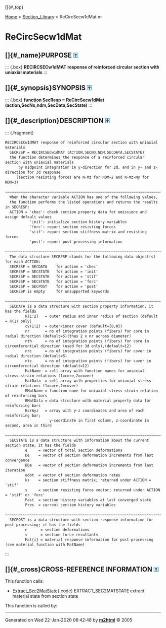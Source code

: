 []{#_top}

<div>

[Home](../FEDEASLab.html) \> [Section_Library](FEDEASLab.html) \>
ReCircSecw1dMat.m

</div>

# ReCircSecw1dMat

## []{#_name}PURPOSE [![\^](../up.png)](#_top)

::: {.box}
**RECIRCSECw1dMAT response of reinforced circular section with uniaxial
materials**
:::

## []{#_synopsis}SYNOPSIS [![\^](../up.png)](#_top)

::: {.box}
**function SecResp = ReCircSecw1dMat
(action,SecNo,ndm,SecData,SecState)**
:::

## []{#_description}DESCRIPTION [![\^](../up.png)](#_top)

::: {.fragment}
``` {.comment}
RECIRCSECw1dMAT response of reinforced circular section with uniaxial materials    
  SECRESP = RECIRCSECw1dMAT (ACTION,SECNO,NDM,SECDATA,SECSTATE)
  the function determines the response of a reinforced circular section with uniaxial materials
      by midpoint integration in y-direction for 2d, and in y- and z- direction for 3d response
     (section resisting forces are N-Mz for NDM=2 and N-Mz-My for NDM=3)
  ~~~~~~~~~~~~~~~~~~~~~~~~~~~~~~~~~~~~~~~~~~~~~~~~~~~~~~~~~~~~~~~~~~~~~~~~~~~~~~~~~~~~~~~~~
  When the character variable ACTION has one of the following values,
  the function performs the listed operations and returns the results in SECRESP:
  ACTION = 'chec': check section property data for omissions and assign default values
           'init': initialize section history variables
           'forc': report section resisting forces
           'stif': report section stiffness matrix and resisting forces
           'post': report post-processing information
  ~~~~~~~~~~~~~~~~~~~~~~~~~~~~~~~~~~~~~~~~~~~~~~~~~~~~~~~~~~~~~~~~~~~~~~~~~~~~~~~~~~~~~~~~~
  The data structure SECRESP stands for the following data object(s) for each ACTION:
  SECRESP = SECDATA    for action = 'chec'
  SECRESP = SECSTATE   for action = 'init'
  SECRESP = SECSTATE   for action = 'stif'
  SECRESP = SECSTATE   for action = 'forc'
  SECRESP = SECPOST    for action = 'post'
  SECRESP is empty     for unsupported keywords
  ~~~~~~~~~~~~~~~~~~~~~~~~~~~~~~~~~~~~~~~~~~~~~~~~~~~~~~~~~~~~~~~~~~~~~~~~~~~~~~~~~~~~~~~~~
  SECDATA is a data structure with section property information; it has the fields
         R(1:2)   = outer radius and inner radius of section (default = R(1) only)
         cv(1:2)  = outer/inner cover (default=[0,0])
         nr       = no of integration points (fibers) for core in radial direction (default=5)(thus 2 x nr across diameter)
         nth      = no of integration points (fibers) for core in circumferential direction (used for 3d only),(default=12) 
         nrc      = no of integration points (fibers) for cover in radial direction (default=5)
         ntc      = no of integration points (fibers) for cover in circumferential direction (default=12)
         MatName  = cell array with function names for uniaxial stress-strain relations (1=core,2=cover)
         MatData  = cell array with properties for uniaxial stress-strain relations (1=core,2=cover)
         BMatName = function name for uniaxial stress-strain relation of reinforcing bars
         BMatData = data structure with material property data for reinforcing bars
         BarAyz   = array with y-z coordinates and area of each reinforcing bar;
                    y-coordinate in first column, z-coordinate in second, area in third 
  ~~~~~~~~~~~~~~~~~~~~~~~~~~~~~~~~~~~~~~~~~~~~~~~~~~~~~~~~~~~~~~~~~~~~~~~~~~~~~~~~~~~~~~~~~
  SECSTATE is a data structure with information about the current section state; it has the fields
         e     = vector of total section deformations
         De    = vector of section deformation increments from last convergence
         DDe   = vector of section deformation increments from last iteration
         edot  = vector of section deformation rates
         ks    = section stiffness matrix; returned under ACTION = 'stif'
         s     = section resisting force vector; returned under ACTION = 'stif' or 'forc'
         Past  = section history variables at last converged state
         Pres  = current section history variables
  ~~~~~~~~~~~~~~~~~~~~~~~~~~~~~~~~~~~~~~~~~~~~~~~~~~~~~~~~~~~~~~~~~~~~~~~~~~~~~~~~~~~~~~~~~
  SECPOST is a data structure with section response information for post-processing; it has the fields
         e      = section deformations
         s      = section force resultants
         Mat{i} = material response information for post-processing (see material function with MatName)
```
:::

## []{#_cross}CROSS-REFERENCE INFORMATION [![\^](../up.png)](#_top)

This function calls:

-   [Extract_Sec2MatState](Extract_Sec2MatState.html "function MatState = Extract_Sec2MatState (m,as,SecState)"){.code}
    EXTRACT_SEC2MATSTATE extract material state from section state

This function is called by:

------------------------------------------------------------------------

Generated on Wed 22-Jan-2020 08:42:48 by
**[m2html](http://www.artefact.tk/software/matlab/m2html/ "Matlab Documentation in HTML")**
© 2005
